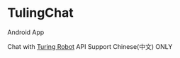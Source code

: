 # TulingChat
Android App

Chat with <a href="http://tuling123.com">Turing Robot</a> API
Support Chinese(中文) ONLY

